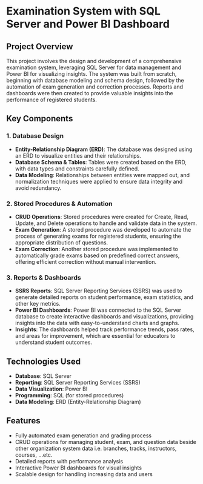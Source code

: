 # Examination System with SQL Server and Power BI Dashboard

## Project Overview

This project involves the design and development of a comprehensive examination system, leveraging SQL Server for data management and Power BI for visualizing insights. The system was built from scratch, beginning with database modeling and schema design, followed by the automation of exam generation and correction processes. Reports and dashboards were then created to provide valuable insights into the performance of registered students.

## Key Components

### 1. **Database Design**
   - **Entity-Relationship Diagram (ERD)**: The database was designed using an ERD to visualize entities and their relationships.
   - **Database Schema & Tables**: Tables were created based on the ERD, with data types and constraints carefully defined.
   - **Data Modeling**: Relationships between entities were mapped out, and normalization techniques were applied to ensure data integrity and avoid redundancy.

### 2. **Stored Procedures & Automation**
   - **CRUD Operations**: Stored procedures were created for Create, Read, Update, and Delete operations to handle and validate data in the system.
   - **Exam Generation**: A stored procedure was developed to automate the process of generating exams for registered students, ensuring the appropriate distribution of questions.
   - **Exam Correction**: Another stored procedure was implemented to automatically grade exams based on predefined correct answers, offering efficient correction without manual intervention.

### 3. **Reports & Dashboards**
   - **SSRS Reports**: SQL Server Reporting Services (SSRS) was used to generate detailed reports on student performance, exam statistics, and other key metrics.
   - **Power BI Dashboards**: Power BI was connected to the SQL Server database to create interactive dashboards and visualizations, providing insights into the data with easy-to-understand charts and graphs.
   - **Insights**: The dashboards helped track performance trends, pass rates, and areas for improvement, which are essential for educators to understand student outcomes.

## Technologies Used

- **Database**: SQL Server
- **Reporting**: SQL Server Reporting Services (SSRS)
- **Data Visualization**: Power BI
- **Programming**: SQL (for stored procedures)
- **Data Modeling**: ERD (Entity-Relationship Diagram)

## Features

- Fully automated exam generation and grading process
- CRUD operations for managing student, exam, and question data beside other organization system data i.e. branches, tracks, instructors, courses, ...etc. 
- Detailed reports with performance analysis
- Interactive Power BI dashboards for visual insights
- Scalable design for handling increasing data and users
